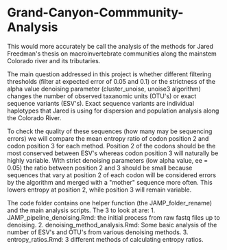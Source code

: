 # Grand-Canyon-Commmunity-Analysis

<p>This would more accurately be call the analysis of the methods for Jared Freedman's thesis on macroinvertebrate communities along the mainstem Colorado river and its tributaries. </p>

<p>The main question addressed in this project is whether different filtering thresholds (filter at expected error of 0.05 and 0.1) or the strictness of the alpha value denoising parameter (cluster_unoise, unoise3 algorithm) changes the number of observed taxanomic units (OTU's) or exact sequence variants (ESV's). Exact sequence variants are individual haplotypes that Jared is using for dispersion and population analysis along the Colorado River. </p>

<p>To check the quality of these sequences (how many may be sequencing errors) we will compare the mean entropy ratio of codon position 2 and codon position 3 for each method. Position 2 of the codons should be the most conserved between ESV's whereas codon position 3 will naturally be highly variable. With strict denoising parameters (low alpha value, ee = 0.05) the ratio between position 2 and 3 should be small because sequences that vary at position 2 of each codon will be considered errors by the algorithm and merged with a "mother" sequence more often. This lowers entropy at position 2, while position 3 will remain variable.</p>

<p>The code folder contains one helper function (the JAMP_folder_rename) and the main analysis scripts. The 3 to look at are:
  1. JAMP_pipeline_denoising.Rmd: the initial process from raw fastq files up to denoising.
  2. denoising_method_analysis.Rmd: Some basic analysis of the number of ESV's and OTU's from various denoising methods.
  3. entropy_ratios.Rmd: 3 different methods of calculating entropy ratios.
</p>
